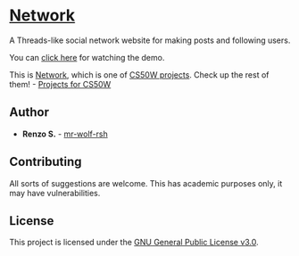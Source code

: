 # [Network](https://github.com/mr-wolf-rsh/cs50w-network/)

A Threads-like social network website for making posts and following users.

You can [click here](https://youtu.be/mj8vEnJ3k8w/) for watching the demo.

This is [Network](https://cs50.harvard.edu/web/2020/projects/4/network/), which is one of [CS50W projects](https://cs50.harvard.edu/web/2020/projects/).
Check up the rest of them! - [Projects for CS50W](https://github.com/stars/mr-wolf-rsh/lists/cs50w/)

## Author

* **Renzo S.** - [mr-wolf-rsh](https://github.com/mr-wolf-rsh/)

## Contributing

All sorts of suggestions are welcome. This has academic purposes only, it may have vulnerabilities.

## License

This project is licensed under the [GNU General Public License v3.0](https://www.gnu.org/licenses/gpl-3.0.html#license-text/).
